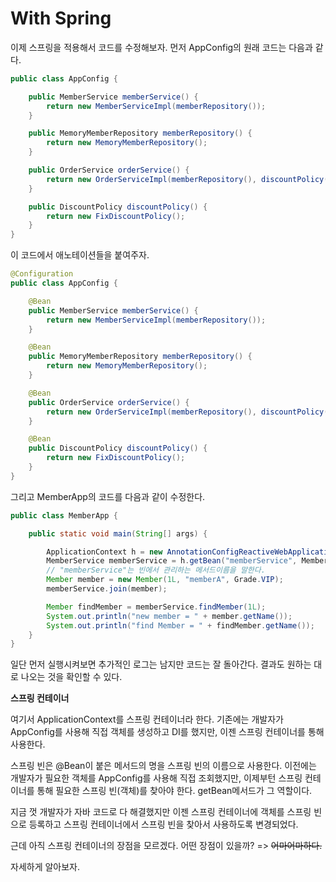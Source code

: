 # With Spring



이제 스프링을 적용해서 코드를 수정해보자. 먼저 AppConfig의 원래 코드는 다음과 같다.

```java
public class AppConfig {

	public MemberService memberService() {
		return new MemberServiceImpl(memberRepository());
	}

	public MemoryMemberRepository memberRepository() {
		return new MemoryMemberRepository();
	}

	public OrderService orderService() {
		return new OrderServiceImpl(memberRepository(), discountPolicy());
	}

	public DiscountPolicy discountPolicy() {
		return new FixDiscountPolicy();
	}
}
```

이 코드에서 애노테이션들을 붙여주자.

```java
@Configuration
public class AppConfig {

	@Bean
	public MemberService memberService() {
		return new MemberServiceImpl(memberRepository());
	}

	@Bean
	public MemoryMemberRepository memberRepository() {
		return new MemoryMemberRepository();
	}

	@Bean
	public OrderService orderService() {
		return new OrderServiceImpl(memberRepository(), discountPolicy());
	}

	@Bean
	public DiscountPolicy discountPolicy() {
		return new FixDiscountPolicy();
	}
}
```

그리고 MemberApp의 코드를 다음과 같이 수정한다.

```java
public class MemberApp {

	public static void main(String[] args) {

		ApplicationContext h = new AnnotationConfigReactiveWebApplicationContext(AppConfig.class);
		MemberService memberService = h.getBean("memberService", MemberService.class);
		// "memberService"는 빈에서 관리하는 메서드이름을 말한다.
		Member member = new Member(1L, "memberA", Grade.VIP);
		memberService.join(member);

		Member findMember = memberService.findMember(1L);
		System.out.println("new member = " + member.getName());
		System.out.println("find Member = " + findMember.getName());
	}
}

```

일단 먼저 실행시켜보면 추가적인 로그는 남지만 코드는 잘 돌아간다. 결과도 원하는 대로 나오는 것을 확인할 수 있다.



**스프링 컨테이너**

여기서 ApplicationContext를 스프링 컨테이너라 한다. 기존에는 개발자가 AppConfig를 사용해 직접 객체를 생성하고 DI를 했지만, 이젠 스프링 컨테이너를 통해 사용한다.

스프링 빈은 @Bean이 붙은 메서드의 명을 스프링 빈의 이름으로 사용한다. 이전에는 개발자가 필요한 객체를 AppConfig를 사용해 직접 조회했지만, 이제부턴 스프링 컨테이너를 통해 필요한 스프링 빈(객체)를 찾아야 한다. getBean메서드가 그 역할이다.

지금 껏 개발자가 자바 코드로 다 해결했지만 이젠 스프링 컨테이너에 객체를 스프링 빈으로 등록하고 스프링 컨테이너에서 스프링 빈을 찾아서 사용하도록 변경되었다.



근데 아직 스프링 컨테이너의 장점을 모르겠다. 어떤 장점이 있을까? => ~~어마어마하다.~~

자세하게 알아보자.
